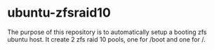 # ubuntu-zfsraid10
The purpose of this repository is to automatically setup a booting zfs ubuntu host.  It create 2 zfs raid 10 pools, one for /boot and one for /.
